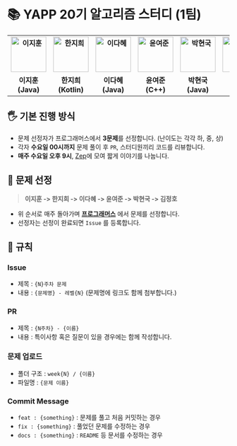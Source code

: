 # :books: YAPP 20기 알고리즘 스터디 (1팀)

<div align="center">
  <table style="font-weight : bold">
      <tr>
          <td align="center">
              <a href="https://github.com/znftm97">                 
                  <img alt="이지훈" src="https://avatars.githubusercontent.com/znftm97" width="80" />            
              </a>
          </td>
          <td align="center">
              <a href="https://github.com/jihee-dev">                 
                  <img alt="한지희" src="https://avatars.githubusercontent.com/jihee-dev" width="80" />            
              </a>
          </td>
          <td align="center">
              <a href="https://github.com/AnneMayor">                 
                  <img alt="이다혜" src="https://avatars.githubusercontent.com/AnneMayor" width="80" />            
              </a>
          </td>
          <td align="center">
              <a href="https://github.com/yjyoon-dev">                 
                  <img alt="윤여준" src="https://avatars.githubusercontent.com/yjyoon-dev" width="80" />            
              </a>
          </td>
          <td align="center">
              <a href="https://github.com/NaLDo627">                 
                  <img alt="박현국" src="https://avatars.githubusercontent.com/NaLDo627" width="80" />            
              </a>
          </td>
          <td align="center">
              <a href="https://github.com/hoyahozz">                 
                  <img alt="박현국" src="https://avatars.githubusercontent.com/hoyahozz" width="80" />            
              </a>
          </td>
      </tr>
      <tr>
          <td align="center">이지훈(Java)</td>
          <td align="center">한지희(Kotlin)</td>
          <td align="center">이다혜(Java)</td>
          <td align="center">윤여준(C++)</td>
          <td align="center">박현국(Java)</td>
          <td align="center">김정호(Java)</td>
      </tr>
  </table>
</div>

## 🖐 기본 진행 방식
- 문제 선정자가 프로그래머스에서 **3문제**를 선정합니다. (난이도는 각각 하, 중, 상)
- 각자 **수요일 00시까지** 문제 풀이 후 `PR`, 스터디원끼리 코드를 리뷰합니다.
- **매주 수요일 오후 9시**, [Zep](https://zep.us/play/DElvly)에 모여 짧게 이야기를 나눕니다.

## 🤔 문제 선정
> **이지훈 -> 한지희 -> 이다혜 -> 윤여준 -> 박현국 -> 김정호**
- 위 순서로 매주 돌아가며 **[프로그래머스](https://programmers.co.kr/learn/challenges)** 에서 문제를 선정합니다.
- 선정자는 선정이 완료되면 `Issue` 를 등록합니다.

## 📕 규칙

### Issue
- 제목 : `{N}주차 문제`
- 내용 : `{문제명} - 레벨{N}` (문제명에 링크도 함께 첨부합니다.)

### PR
- 제목 : `{N주차} - {이름}`
- 내용 : 특이사항 혹은 질문이 있을 경우에는 함께 작성합니다.

### 문제 업로드
- 폴더 구조 : `week{N} / {이름}`
- 파일명 : `{문제 이름}`

### Commit Message
- `feat : {something}` : 문제를 풀고 처음 커밋하는 경우
- `fix : {something}` : 풀었던 문제를 수정하는 경우
- `docs : {something}` : `README` 등 문서를 수정하는 경우
